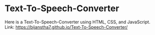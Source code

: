 # Text-To-Speech-Converter
Here is a Text-To-Speech-Converter using HTML, CSS, and JavaScript. Link: https://bijanstha7.github.io/Text-To-Speech-Converter/
